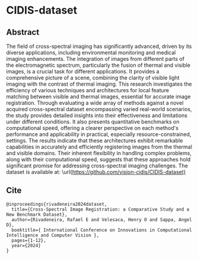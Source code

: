 # CIDIS-dataset

## Abstract
The field of cross-spectral imaging has significantly advanced, driven by its diverse applications, including environmental monitoring and medical imaging enhancements. The integration of images from different parts of the electromagnetic spectrum, particularly the fusion of thermal and visible images, is a crucial task for different applications. It provides a comprehensive picture of a scene, combining the clarity of visible light imaging with the contrast of thermal imaging. This research investigates the efficiency of various techniques and architectures for local feature matching between visible and thermal images, essential for accurate image registration. Through evaluating a wide array of methods against a novel acquired cross-spectral dataset encompassing varied real-world scenarios, the study provides detailed insights into their effectiveness and limitations under different conditions. It also presents quantitative benchmarks on computational speed, offering a clearer perspective on each method's performance and applicability in practical, especially resource-constrained, settings. The results indicate that these architectures exhibit remarkable capabilities in accurately and efficiently registering images from the thermal and visible domains. Their inherent flexibility in handling complex problems, along with their computational speed, suggests that these approaches hold significant promise for addressing cross-spectral imaging challenges. The dataset is available at: \url{https://github.com/vision-cidis/CIDIS-dataset}

## Cite
```
@inproceedings{rivadeneira2024dataset,
  title={Cross-Spectral Image Registration: a Comparative Study and a New Benchmark Dataset},
  author={Rivadeneira, Rafael E and Velesaca, Henry O and Sappa, Angel D},
  booktitle={ International Conference on Innovations in Computational Intelligence and Computer Vision },
  pages={1-12},
  year={2024}
}
```
